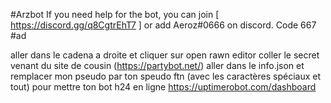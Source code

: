 #Arzbot
If you need help for the bot, you can join 
[ https://discord.gg/q8CgtrEhT7 ]
or add Aeroz#0666 on discord.
Code 667 #ad

aller dans le cadena a droite et cliquer sur open rawn editor 
coller le secret venant du site de cousin (https://partybot.net/)
aller dans le info.json et remplacer mon pseudo par ton speudo ftn (avec les caractères spéciaux et tout)
pour mettre ton bot h24 en ligne
https://uptimerobot.com/dashboard 
